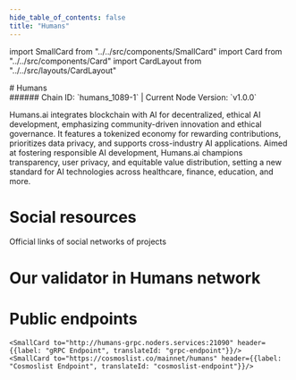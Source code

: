 ```yaml
---
hide_table_of_contents: false
title: "Humans"
---
```


import SmallCard from "../../src/components/SmallCard"
import Card from "../../src/components/Card"
import CardLayout from "../../src/layouts/CardLayout"

<div class="h1-with-icon icon-humans">
# Humans
</div>
###### Chain ID: `humans_1089-1` | Current Node Version: `v1.0.0`


Humans.ai integrates blockchain with AI for decentralized, ethical AI development, emphasizing community-driven innovation and ethical governance. It features a tokenized economy for rewarding contributions, prioritizes data privacy, and supports cross-industry AI applications. Aimed at fostering responsible AI development, Humans.ai champions transparency, user privacy, and equitable value distribution, setting a new standard for AI technologies across healthcare, finance, education, and more.

# Social resources
Official links of social networks of projects

<CardLayout autoFitEnabled={false}>
    <SmallCard to="https://humans.ai/" header={{label: "Website", translateId: "social-telegram"}} iconPath="img/website-icon.svg"/>
    <SmallCard to="https://github.com/humansdotai" header={{label: "GitHub", translateId: "social-telegram"}} iconPath="img/github-icon.svg"/>
    <SmallCard to="https://discord.gg/humansdotai/" header={{label: "Discord", translateId: "social-telegram"}} iconPath="img/discord-icon.svg"/>
    <SmallCard to="https://twitter.com/humansdotai" header={{label: "X", translateId: "social-telegram"}} iconPath="img/x-icon.svg"/>
    <SmallCard to="https://t.me/humansdotai" header={{label: "Telegram", translateId: "social-telegram"}} iconPath="img/telegram-icon.svg"/>
</CardLayout>

# Our validator in Humans network

<CardLayout autoFitEnabled={true}>
    <Card
        to="https://humans.explorers.guru/validator/humanvaloper1xl4lxgvwesnehdkfpn92ku8fk99lkrk6kmjc98"
        header={{
            label: "[NODERS]TEAM",
            translateId: "development-setup",
        }}
        body={{
            label: "Trusted blockchain validator",
        }}
        iconPath="img/kotlin-icon.svg"
    />
</CardLayout>

# Public endpoints 

<CardLayout autoFitEnabled={true}>
    <SmallCard to="https://humans-rpc.noders.services" header={{label: "RPC Endpoint", translateId: "rpc-endpoint"}}/>
    <SmallCard to="https://humans-api.noders.services" header={{label: "API Endpoint", translateId: "api-endpoint"}}/>
    
    <SmallCard to="http://humans-grpc.noders.services:21090" header={{label: "gRPC Endpoint", translateId: "grpc-endpoint"}}/>
    <SmallCard to="https://cosmoslist.co/mainnet/humans" header={{label: "Cosmoslist Endpoint", translateId: "cosmoslist-endpoint"}}/>
</CardLayout>


